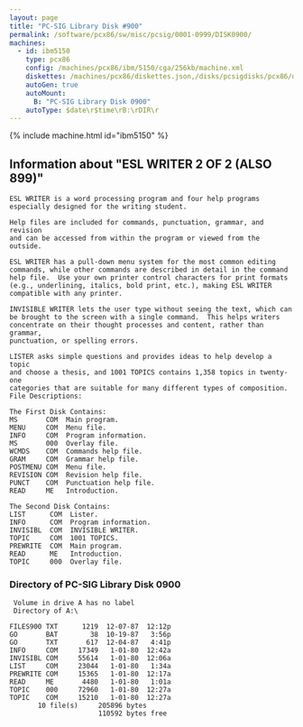 ```yaml
---
layout: page
title: "PC-SIG Library Disk #900"
permalink: /software/pcx86/sw/misc/pcsig/0001-0999/DISK0900/
machines:
  - id: ibm5150
    type: pcx86
    config: /machines/pcx86/ibm/5150/cga/256kb/machine.xml
    diskettes: /machines/pcx86/diskettes.json,/disks/pcsigdisks/pcx86/diskettes.json
    autoGen: true
    autoMount:
      B: "PC-SIG Library Disk 0900"
    autoType: $date\r$time\rB:\rDIR\r
---
```


{% include machine.html id="ibm5150" %}

## Information about "ESL WRITER 2 OF 2 (ALSO 899)"

    ESL WRITER is a word processing program and four help programs
    especially designed for the writing student.
    
    Help files are included for commands, punctuation, grammar, and revision
    and can be accessed from within the program or viewed from the outside.
    
    ESL WRITER has a pull-down menu system for the most common editing
    commands, while other commands are described in detail in the command
    help file.  Use your own printer control characters for print formats
    (e.g., underlining, italics, bold print, etc.), making ESL WRITER
    compatible with any printer.
    
    INVISIBLE WRITER lets the user type without seeing the text, which can
    be brought to the screen with a single command.  This helps writers
    concentrate on their thought processes and content, rather than grammar,
    punctuation, or spelling errors.
    
    LISTER asks simple questions and provides ideas to help develop a topic
    and choose a thesis, and 1001 TOPICS contains 1,358 topics in twenty-one
    categories that are suitable for many different types of composition.
    File Descriptions:
    
    The First Disk Contains:
    MS       COM  Main program.
    MENU     COM  Menu file.
    INFO     COM  Program information.
    MS       000  Overlay file.
    WCMDS    COM  Commands help file.
    GRAM     COM  Grammar help file.
    POSTMENU COM  Menu file.
    REVISION COM  Revision help file.
    PUNCT    COM  Punctuation help file.
    READ     ME   Introduction.
    
    The Second Disk Contains:
    LIST      COM  Lister.
    INFO      COM  Program information.
    INVISIBL  COM  INVISIBLE WRITER.
    TOPIC     COM  1001 TOPICS.
    PREWRITE  COM  Main program.
    READ      ME   Introduction.
    TOPIC     000  Overlay file.

### Directory of PC-SIG Library Disk 0900

     Volume in drive A has no label
     Directory of A:\

    FILES900 TXT      1219  12-07-87  12:12p
    GO       BAT        38  10-19-87   3:56p
    GO       TXT       617  12-04-87   4:41p
    INFO     COM     17349   1-01-80  12:42a
    INVISIBL COM     55614   1-01-80  12:06a
    LIST     COM     23044   1-01-80   1:34a
    PREWRITE COM     15365   1-01-80  12:17a
    READ     ME       4480   1-01-80   1:01a
    TOPIC    000     72960   1-01-80  12:27a
    TOPIC    COM     15210   1-01-80  12:27a
           10 file(s)     205896 bytes
                          110592 bytes free
